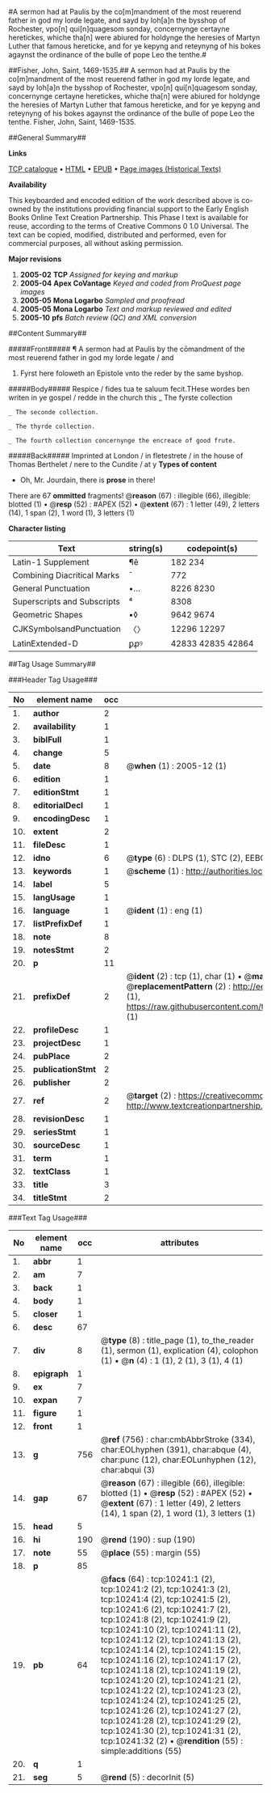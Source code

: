 #A sermon had at Paulis by the co[m]mandment of the most reuerend father in god my lorde legate, and sayd by Ioh[a]n the bysshop of Rochester, vpo[n] qui[n]quagesom sonday, concernynge certayne heretickes, whiche tha[n] were abiured for holdynge the heresies of Martyn Luther that famous hereticke, and for ye kepyng and reteynyng of his bokes agaynst the ordinance of the bulle of pope Leo the tenthe.#

##Fisher, John, Saint, 1469-1535.##
A sermon had at Paulis by the co[m]mandment of the most reuerend father in god my lorde legate, and sayd by Ioh[a]n the bysshop of Rochester, vpo[n] qui[n]quagesom sonday, concernynge certayne heretickes, whiche tha[n] were abiured for holdynge the heresies of Martyn Luther that famous hereticke, and for ye kepyng and reteynyng of his bokes agaynst the ordinance of the bulle of pope Leo the tenthe.
Fisher, John, Saint, 1469-1535.

##General Summary##

**Links**

[TCP catalogue](http://www.ota.ox.ac.uk/tcp/)  • 
[HTML](http://tei.it.ox.ac.uk/tcp/Texts-HTML/free/A00/A00769.html)  • 
[EPUB](http://tei.it.ox.ac.uk/tcp/Texts-EPUB/free/A00/A00769.epub) • 
[Page images (Historical Texts)](https://data.historicaltexts.jisc.ac.uk/view?pubId=eebo-99845347e&pageId=eebo-99845347e-10241-1)

**Availability**

This keyboarded and encoded edition of the
	       work described above is co-owned by the institutions
	       providing financial support to the Early English Books
	       Online Text Creation Partnership. This Phase I text is
	       available for reuse, according to the terms of Creative
	       Commons 0 1.0 Universal. The text can be copied,
	       modified, distributed and performed, even for
	       commercial purposes, all without asking permission.

**Major revisions**

1. __2005-02__ __TCP__ *Assigned for keying and markup*
1. __2005-04__ __Apex CoVantage__ *Keyed and coded from ProQuest page images*
1. __2005-05__ __Mona Logarbo__ *Sampled and proofread*
1. __2005-05__ __Mona Logarbo__ *Text and markup reviewed and edited*
1. __2005-10__ __pfs__ *Batch review (QC) and XML conversion*

##Content Summary##

#####Front#####
¶ A sermon had at Paulis by the cōmandment of the most reuerend father in god my lorde legate / and
1. Fyrst here foloweth an Epistole vnto the reder by the same byshop.

#####Body#####
Respice / fides tua te saluum fecit.THese wordes ben writen in ye gospel / redde in the church this 
    _ The fyrste collection

    _ The seconde collection.

    _ The thyrde collection.

    _ The fourth collection concernynge the encreace of good frute.

#####Back#####
Imprinted at London / in fletestrete / in the house of Thomas Berthelet / nere to the Cundite / at y
**Types of content**

  * Oh, Mr. Jourdain, there is **prose** in there!

There are 67 **ommitted** fragments! 
 @__reason__ (67) : illegible (66), illegible: blotted (1)  •  @__resp__ (52) : #APEX (52)  •  @__extent__ (67) : 1 letter (49), 2 letters (14), 1 span (2), 1 word (1), 3 letters (1)

**Character listing**


|Text|string(s)|codepoint(s)|
|---|---|---|
|Latin-1 Supplement|¶ê|182 234|
|Combining             Diacritical Marks|̄|772|
|General Punctuation|•…|8226 8230|
|Superscripts             and Subscripts|⁴|8308|
|Geometric Shapes|▪◊|9642 9674|
|CJKSymbolsandPunctuation|〈〉|12296 12297|
|LatinExtended-D|ꝑꝓꝰ|42833 42835 42864|

##Tag Usage Summary##

###Header Tag Usage###

|No|element name|occ|attributes|
|---|---|---|---|
|1.|__author__|2||
|2.|__availability__|1||
|3.|__biblFull__|1||
|4.|__change__|5||
|5.|__date__|8| @__when__ (1) : 2005-12 (1)|
|6.|__edition__|1||
|7.|__editionStmt__|1||
|8.|__editorialDecl__|1||
|9.|__encodingDesc__|1||
|10.|__extent__|2||
|11.|__fileDesc__|1||
|12.|__idno__|6| @__type__ (6) : DLPS (1), STC (2), EEBO-CITATION (1), PROQUEST (1), VID (1)|
|13.|__keywords__|1| @__scheme__ (1) : http://authorities.loc.gov/ (1)|
|14.|__label__|5||
|15.|__langUsage__|1||
|16.|__language__|1| @__ident__ (1) : eng (1)|
|17.|__listPrefixDef__|1||
|18.|__note__|8||
|19.|__notesStmt__|2||
|20.|__p__|11||
|21.|__prefixDef__|2| @__ident__ (2) : tcp (1), char (1)  •  @__matchPattern__ (2) : ([0-9\-]+):([0-9IVX]+) (1), (.+) (1)  •  @__replacementPattern__ (2) : http://eebo.chadwyck.com/downloadtiff?vid=$1&page=$2 (1), https://raw.githubusercontent.com/textcreationpartnership/Texts/master/tcpchars.xml#$1 (1)|
|22.|__profileDesc__|1||
|23.|__projectDesc__|1||
|24.|__pubPlace__|2||
|25.|__publicationStmt__|2||
|26.|__publisher__|2||
|27.|__ref__|2| @__target__ (2) : https://creativecommons.org/publicdomain/zero/1.0/ (1), http://www.textcreationpartnership.org/docs/. (1)|
|28.|__revisionDesc__|1||
|29.|__seriesStmt__|1||
|30.|__sourceDesc__|1||
|31.|__term__|1||
|32.|__textClass__|1||
|33.|__title__|3||
|34.|__titleStmt__|2||


###Text Tag Usage###

|No|element name|occ|attributes|
|---|---|---|---|
|1.|__abbr__|1||
|2.|__am__|7||
|3.|__back__|1||
|4.|__body__|1||
|5.|__closer__|1||
|6.|__desc__|67||
|7.|__div__|8| @__type__ (8) : title_page (1), to_the_reader (1), sermon (1), explication (4), colophon (1)  •  @__n__ (4) : 1 (1), 2 (1), 3 (1), 4 (1)|
|8.|__epigraph__|1||
|9.|__ex__|7||
|10.|__expan__|7||
|11.|__figure__|1||
|12.|__front__|1||
|13.|__g__|756| @__ref__ (756) : char:cmbAbbrStroke (334), char:EOLhyphen (391), char:abque (4), char:punc (12), char:EOLunhyphen (12), char:abqui (3)|
|14.|__gap__|67| @__reason__ (67) : illegible (66), illegible: blotted (1)  •  @__resp__ (52) : #APEX (52)  •  @__extent__ (67) : 1 letter (49), 2 letters (14), 1 span (2), 1 word (1), 3 letters (1)|
|15.|__head__|5||
|16.|__hi__|190| @__rend__ (190) : sup (190)|
|17.|__note__|55| @__place__ (55) : margin (55)|
|18.|__p__|85||
|19.|__pb__|64| @__facs__ (64) : tcp:10241:1 (2), tcp:10241:2 (2), tcp:10241:3 (2), tcp:10241:4 (2), tcp:10241:5 (2), tcp:10241:6 (2), tcp:10241:7 (2), tcp:10241:8 (2), tcp:10241:9 (2), tcp:10241:10 (2), tcp:10241:11 (2), tcp:10241:12 (2), tcp:10241:13 (2), tcp:10241:14 (2), tcp:10241:15 (2), tcp:10241:16 (2), tcp:10241:17 (2), tcp:10241:18 (2), tcp:10241:19 (2), tcp:10241:20 (2), tcp:10241:21 (2), tcp:10241:22 (2), tcp:10241:23 (2), tcp:10241:24 (2), tcp:10241:25 (2), tcp:10241:26 (2), tcp:10241:27 (2), tcp:10241:28 (2), tcp:10241:29 (2), tcp:10241:30 (2), tcp:10241:31 (2), tcp:10241:32 (2)  •  @__rendition__ (55) : simple:additions (55)|
|20.|__q__|1||
|21.|__seg__|5| @__rend__ (5) : decorInit (5)|
